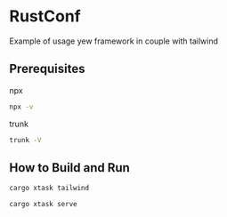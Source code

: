 # RustConf

Example of usage yew framework in couple with tailwind

## Prerequisites

npx
```sh
npx -v
```

trunk
```sh
trunk -V
```

## How to Build and Run

```sh
cargo xtask tailwind

cargo xtask serve
```
